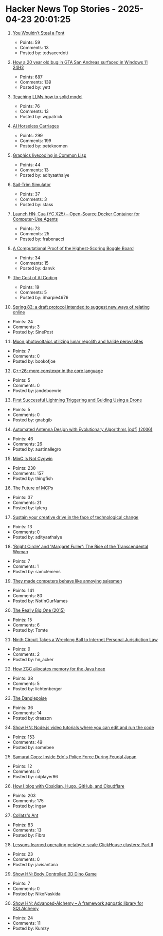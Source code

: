 # Hacker News Top Stories - 2025-04-23 20:01:25

1. [You Wouldn't Steal a Font](https://fedi.rib.gay/notes/a6xqityngfubsz0f)
   - Points: 59
   - Comments: 13
   - Posted by: todsacerdoti

2. [How a 20 year old bug in GTA San Andreas surfaced in Windows 11 24H2](https://cookieplmonster.github.io/2025/04/23/gta-san-andreas-win11-24h2-bug/)
   - Points: 687
   - Comments: 139
   - Posted by: yett

3. [Teaching LLMs how to solid model](https://willpatrick.xyz/technology/2025/04/23/teaching-llms-how-to-solid-model.html)
   - Points: 76
   - Comments: 13
   - Posted by: wgpatrick

4. [AI Horseless Carriages](https://koomen.dev/essays/horseless-carriages/)
   - Points: 299
   - Comments: 199
   - Posted by: petekoomen

5. [Graphics livecoding in Common Lisp](https://kevingal.com/blog/cl-livecoding.html)
   - Points: 44
   - Comments: 13
   - Posted by: adityaathalye

6. [Sail-Trim Simulator](https://simulator.atterwind.info/)
   - Points: 37
   - Comments: 3
   - Posted by: stass

7. [Launch HN: Cua (YC X25) – Open-Source Docker Container for Computer-Use Agents](https://github.com/trycua/cua)
   - Points: 73
   - Comments: 25
   - Posted by: frabonacci

8. [A Computational Proof of the Highest-Scoring Boggle Board](https://www.danvk.org/2025/04/23/boggle-solved.html)
   - Points: 34
   - Comments: 15
   - Posted by: danvk

9. [The Cost of AI Coding](https://terriblesoftware.org/2025/04/23/the-hidden-cost-of-ai-coding/)
   - Points: 19
   - Comments: 5
   - Posted by: Sharpie4679

10. [Spring 83: a draft protocol intended to suggest new ways of relating online](https://github.com/robinsloan/spring-83)
   - Points: 24
   - Comments: 3
   - Posted by: SinePost

11. [Moon photovoltaics utilizing lunar regolith and halide perovskites](https://www.cell.com/device/fulltext/S2666-9986(25)00060-2?_returnURL=https%3A%2F%2Flinkinghub.elsevier.com%2Fretrieve%2Fpii%2FS2666998625000602%3Fshowall%3Dtrue&utm_source=clivethompson&utm_medium=email&utm_campaign=linkfest-33-two-hit-wonders-moonglass-and-trees)
   - Points: 7
   - Comments: 0
   - Posted by: bookofjoe

12. [C++26: more constexpr in the core language](https://www.sandordargo.com/blog/2025/04/23/cpp26-constexpr-language-changes)
   - Points: 5
   - Comments: 0
   - Posted by: jandeboevrie

13. [First Successful Lightning Triggering and Guiding Using a Drone](https://group.ntt/en/newsrelease/2025/04/18/250418a.html)
   - Points: 5
   - Comments: 0
   - Posted by: gnabgib

14. [Automated Antenna Design with Evolutionary Algorithms [pdf] (2006)](https://ntrs.nasa.gov/api/citations/20060024675/downloads/20060024675.pdf)
   - Points: 46
   - Comments: 26
   - Posted by: austinallegro

15. [MinC Is Not Cygwin](https://minc.commandlinerevolution.nl/english/home.html)
   - Points: 230
   - Comments: 157
   - Posted by: thingfish

16. [The Future of MCPs](https://iamcharliegraham.substack.com/publish/post/161906169)
   - Points: 37
   - Comments: 21
   - Posted by: tylerg

17. [Sustain your creative drive in the face of technological change](https://thecreativeindependent.com/people/multi-disciplinary-artist-jack-rusher-on-the-need-to-sustain-your-creative-drive-in-the-face-of-technological-change/)
   - Points: 13
   - Comments: 0
   - Posted by: adityaathalye

18. ['Bright Circle' and 'Margaret Fuller': The Rise of the Transcendental Woman](https://www.wsj.com/arts-culture/books/bright-circle-and-margaret-fuller-the-rise-of-the-transcendental-woman-1bacdb10)
   - Points: 7
   - Comments: 1
   - Posted by: samclemens

19. [They made computers behave like annoying salesmen](https://rakhim.exotext.com/they-made-computers-behave-like-annoying-salesmen)
   - Points: 141
   - Comments: 80
   - Posted by: NotInOurNames

20. [The Really Big One (2015)](https://www.newyorker.com/magazine/2015/07/20/the-really-big-one)
   - Points: 15
   - Comments: 6
   - Posted by: Tomte

21. [Ninth Circuit Takes a Wrecking Ball to Internet Personal Jurisdiction Law](https://blog.ericgoldman.org/archives/2025/04/ninth-circuit-takes-a-wrecking-ball-to-internet-personal-jurisdiction-law-briskin-v-shopify.htm)
   - Points: 9
   - Comments: 2
   - Posted by: hn_acker

22. [How ZGC allocates memory for the Java heap](https://joelsiks.com/posts/zgc-heap-memory-allocation/)
   - Points: 38
   - Comments: 5
   - Posted by: lichtenberger

23. [The Danglepoise](https://www.sallery.co.uk/danglepoise)
   - Points: 36
   - Comments: 14
   - Posted by: draazon

24. [Show HN: Node.js video tutorials where you can edit and run the code](undefined)
   - Points: 153
   - Comments: 49
   - Posted by: somebee

25. [Samurai Cops: Inside Edo's Police Force During Feudal Japan](https://www.tokyoweekender.com/art_and_culture/japanese-culture/samurai-cops-inside-edos-police-force-during-feudal-japan/)
   - Points: 12
   - Comments: 0
   - Posted by: cdplayer96

26. [How I blog with Obsidian, Hugo, GitHub, and Cloudflare](https://ingau.me/blog/how-i-write-my-blogs-in-obsidian-and-publish-instantly/)
   - Points: 203
   - Comments: 175
   - Posted by: ingav

27. [Collatz's Ant](https://gbragafibra.github.io/2025/01/08/collatz_ant2.html)
   - Points: 83
   - Comments: 13
   - Posted by: Fibra

28. [Lessons learned operating petabyte-scale ClickHouse clusters: Part II](https://www.tinybird.co/blog-posts/what-i-learned-operating-clickhouse-part-ii)
   - Points: 23
   - Comments: 0
   - Posted by: javisantana

29. [Show HN: Body Controlled 3D Dino Game](https://nicknaskida.github.io/vibe-coding-game-jam/)
   - Points: 7
   - Comments: 0
   - Posted by: NikoNaskida

30. [Show HN: Advanced-Alchemy – A framework agnostic library for SQLAlchemy](https://github.com/litestar-org/advanced-alchemy)
   - Points: 24
   - Comments: 11
   - Posted by: Kumzy

